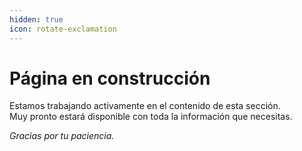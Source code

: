 ```yaml
---
hidden: true
icon: rotate-exclamation
---
```


# Página en construcción

Estamos trabajando activamente en el contenido de esta sección.\
Muy pronto estará disponible con toda la información que necesitas.

_Gracias por tu paciencia._
